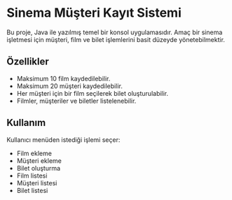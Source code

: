 # Sinema Müşteri Kayıt Sistemi

Bu proje, Java ile yazılmış temel bir konsol uygulamasıdır. Amaç bir sinema işletmesi için müşteri, film ve bilet işlemlerini basit düzeyde yönetebilmektir.

## Özellikler

- Maksimum 10 film kaydedilebilir.
- Maksimum 20 müşteri kaydedilebilir.
- Her müşteri için bir film seçilerek bilet oluşturulabilir.
- Filmler, müşteriler ve biletler listelenebilir.

## Kullanım

Kullanıcı menüden istediği işlemi seçer:
- Film ekleme
- Müşteri ekleme
- Bilet oluşturma
- Film listesi
- Müşteri listesi
- Bilet listesi
